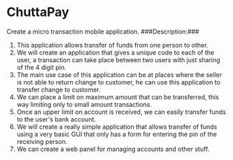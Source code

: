 ChuttaPay
=========

Create a micro transaction mobile application.
###Description:###

1. This application allows transfer of funds from one person to other.
2.  We will create an application that gives a unique code to each  of the user, a transaction can take place between two users with just  sharing of the 4 digit pin.
3. The main use case of this  application can be at places where the seller is not able to return  change to customer, he can use this application to transfer change to  customer.
4. We can place a limit on maximum amount that can be transferred, this way limiting only to small amount transactions.
5. Once an upper limit on account is received, we can easily transfer funds to the user's bank account.
6. We will create a really simple application that allows transfer  of funds using a very basic GUI that only has a form for entering the  pin of the receiving person.
7. We can create a web panel for managing accounts and other stuff.
